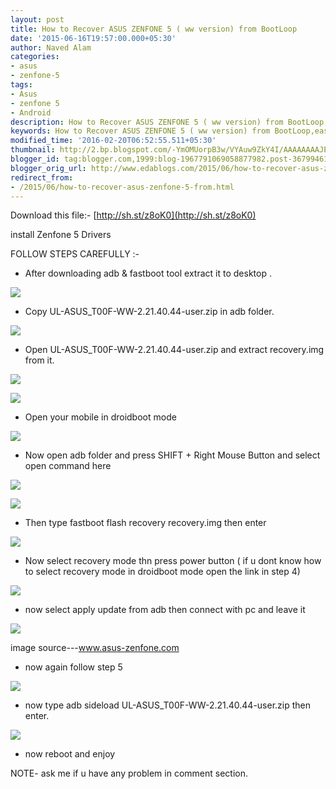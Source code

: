 ```yaml
---
layout: post
title: How to Recover ASUS ZENFONE 5 ( ww version) from BootLoop
date: '2015-06-16T19:57:00.000+05:30'
author: Naved Alam
categories:
- asus
- zenfone-5
tags:
- Asus
- zenfone 5
- Android
description: How to Recover ASUS ZENFONE 5 ( ww version) from BootLoop,easiest way to recover from bootloop in asus zenfone 5 and other mobiles.
keywords: How to Recover ASUS ZENFONE 5 ( ww version) from BootLoop,easiest way to recover from bootloop in asus zenfone 5 and other mobiles.
modified_time: '2016-02-20T06:52:55.511+05:30'
thumbnail: http://2.bp.blogspot.com/-YmOMUorpB3w/VYAuw9ZkY4I/AAAAAAAAJE8/H1QWCD_JNx8/s72-c/1.png
blogger_id: tag:blogger.com,1999:blog-1967791069058877982.post-3679946100389444367
blogger_orig_url: http://www.edablogs.com/2015/06/how-to-recover-asus-zenfone-5-from.html
redirect_from:
- /2015/06/how-to-recover-asus-zenfone-5-from.html
---
```


Download this file:- [http://sh.st/z8oK0](http://sh.st/z8oK0)  

install Zenfone 5 Drivers  

FOLLOW STEPS CAREFULLY :-  

*   After downloading adb & fastboot tool extract it to desktop .

[![](https://2.bp.blogspot.com/-YmOMUorpB3w/VYAuw9ZkY4I/AAAAAAAAJE8/H1QWCD_JNx8/s320/1.png)](http://2.bp.blogspot.com/-YmOMUorpB3w/VYAuw9ZkY4I/AAAAAAAAJE8/H1QWCD_JNx8/s1600/1.png)

*   Copy UL-ASUS_T00F-WW-2.21.40.44-user.zip in adb folder.

[![](https://2.bp.blogspot.com/-vXCQwvK0aRg/VYAun0vElbI/AAAAAAAAJEE/P4JLPt12_iE/s320/2.png)](http://2.bp.blogspot.com/-vXCQwvK0aRg/VYAun0vElbI/AAAAAAAAJEE/P4JLPt12_iE/s1600/2.png)

*   Open UL-ASUS_T00F-WW-2.21.40.44-user.zip and extract recovery.img from it.

[![](https://3.bp.blogspot.com/-XKgB-8qw3QI/VYAuoRsb3PI/AAAAAAAAJEI/K2kTPYQPQVw/s320/3.png)](http://3.bp.blogspot.com/-XKgB-8qw3QI/VYAuoRsb3PI/AAAAAAAAJEI/K2kTPYQPQVw/s1600/3.png)

[![](https://1.bp.blogspot.com/-_GkxIx8bYsM/VYAurDfk68I/AAAAAAAAJEU/SZVJqqpLsIE/s320/4.png)](http://1.bp.blogspot.com/-_GkxIx8bYsM/VYAurDfk68I/AAAAAAAAJEU/SZVJqqpLsIE/s1600/4.png)

*   Open your mobile in droidboot mode

[![](https://4.bp.blogspot.com/-16X0hEx3-00/VYAwv67Y_4I/AAAAAAAAJFI/sg_b-9_mOf4/s320/20150429_114821.jpg)](http://4.bp.blogspot.com/-16X0hEx3-00/VYAwv67Y_4I/AAAAAAAAJFI/sg_b-9_mOf4/s1600/20150429_114821.jpg)

*   Now open adb folder and press SHIFT + Right Mouse Button and select open command here

[![](https://4.bp.blogspot.com/-oQVBa3XhkjQ/VYAurFzDQrI/AAAAAAAAJEY/aYwNOBJ_0Eg/s320/5.png)](http://4.bp.blogspot.com/-oQVBa3XhkjQ/VYAurFzDQrI/AAAAAAAAJEY/aYwNOBJ_0Eg/s1600/5.png)

[![](https://1.bp.blogspot.com/-zFrWLazPElk/VYAuuBoDnSI/AAAAAAAAJEk/nUkv-8xhoxA/s320/6.png)](http://1.bp.blogspot.com/-zFrWLazPElk/VYAuuBoDnSI/AAAAAAAAJEk/nUkv-8xhoxA/s1600/6.png)

*   Then type fastboot flash recovery recovery.img then enter

[![](https://1.bp.blogspot.com/-c3UX4S2gxeA/VYAuuYfm_8I/AAAAAAAAJEo/Pup2MQLkv9g/s320/7.png)](http://1.bp.blogspot.com/-c3UX4S2gxeA/VYAuuYfm_8I/AAAAAAAAJEo/Pup2MQLkv9g/s1600/7.png)

*   Now select recovery mode thn press power button ( if u dont know how to select recovery mode in droidboot mode open the link in step 4)

[![](https://2.bp.blogspot.com/-Uv8aNFN68mw/VYAxbxWOw6I/AAAAAAAAJFQ/_ROUgpMh0gA/s320/20150429_114957.jpg)](http://2.bp.blogspot.com/-Uv8aNFN68mw/VYAxbxWOw6I/AAAAAAAAJFQ/_ROUgpMh0gA/s1600/20150429_114957.jpg)

*   now select apply update from adb then connect with pc and leave it

[![](https://2.bp.blogspot.com/-S46bAwz9Qus/VYAx2ApUEVI/AAAAAAAAJFY/qXaTNK5_OWc/s320/20150429_114919.jpg)](http://2.bp.blogspot.com/-S46bAwz9Qus/VYAx2ApUEVI/AAAAAAAAJFY/qXaTNK5_OWc/s1600/20150429_114919.jpg)

image source---www.asus-zenfone.com

*   now again follow step 5

[![](https://3.bp.blogspot.com/-oQVBa3XhkjQ/VYAurFzDQrI/AAAAAAAAJEg/ek_pQGphxhE/s320/5.png)](http://3.bp.blogspot.com/-oQVBa3XhkjQ/VYAurFzDQrI/AAAAAAAAJEg/ek_pQGphxhE/s1600/5.png)

*   now type adb sideload UL-ASUS_T00F-WW-2.21.40.44-user.zip then enter.

[![](https://2.bp.blogspot.com/-7cuAJ2KwLHw/VYAuw3yM1lI/AAAAAAAAJE0/4ezGDrL9n6s/s320/8.png)](http://2.bp.blogspot.com/-7cuAJ2KwLHw/VYAuw3yM1lI/AAAAAAAAJE0/4ezGDrL9n6s/s1600/8.png)

*   now reboot and enjoy

NOTE- ask me if u have any problem in comment section.